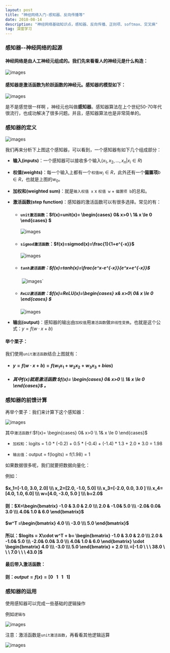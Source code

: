 ```yaml
---
layout: post
title: "神经网络入门-感知器、反向传播等"
date: 2018-08-14
description: "神经网络基础知识点，感知器、反向传播、正则项、softmax、交叉熵"
tag: 深度学习
---
```




### 感知器--神经网络的起源

#### 神经网络是由人工神经元组成的。我们先来看看人的神经元是什么构造：

![images](/images/dl/47.png)



#### 感知器是激活函数为阶跃函数的神经元。感知器的模型如下：

![images](/images/dl/48.png)

是不是感觉很一样啊 ，神经元也叫做**感知器**。感知器算法在上个世纪50-70年代很流行，也成功解决了很多问题。并且，感知器算法也是非常简单的。 

### 感知器的定义

![images](/images/dl/48.png)

我们再来分析下上图这个感知器，可以看到，一个感知器有如下几个组成部分：

- **输入(inputs)**：一个感知器可以接收多个输入$(x_1,x_2,...,x_n \vert  x_i \in R)$

- **权值(weights)**：每一个输入上都有一个`权值`$w_i \in R$，此外还有一个**偏置项**$b \in R$，也就是上图的$w_0$。

- **加权和(weighted sum)**：就是`输入权值 x`    x    `权值 w`    +   `偏置项 b`的总和。

- **激活函数(step function)**：感知器的激活函数可以有很多选择。常见的有：

  - #### **`unit激活函数`**：$f(x)=unit(x)=  \begin{cases} 0&  x>0 \\ 1& x  \le 0 \end{cases} $

    ![images](/images/dl/49.png)

  - #### **`sigmod激活函数`**：$f(x)=sigmod(x)=\frac{1}{1+e^{-x}}$

    ![images](/images/dl/50.png)

  - ##### **`tanh激活函数`**：$f(x)=tanh(x)=\frac{e^x-e^{-x}}{e^x+e^{-x}}$

    ​							    ![images](/images/dl/51.png)`

  - ##### `ReLU激活函数`：$f(x)=ReLU(x)=\begin{cases} x& x>0\\ 0& x \le 0 \end{cases} $

    ![images](/images/dl/52.png)

- **输出(output)**：感知器的输出由`加权值`用`激活函数`做`非线性变换`。也就是这个公式：$y=f(w\cdot x +b )$

#### 举个栗子：

我们使用`unit激活函数`结合上图就有：

- #### $y=f(w\cdot x +b )=f(w_1x_1+w_2x_2+w_3x_3+bias)$

- ##### 其中$f(x)$就是激活函数 $f(x)=  \begin{cases} 0&  x>0 \\ 1& x  \le 0 \end{cases}$ 。



### 感知器的前馈计算

再举个栗子：我们来计算下这个感知器：

![images](/images/dl/53.png)

其中`激活函数f`:$f(x)=  \begin{cases} 0&  x>0 \\ 1& x  \le 0 \end{cases}$

- `加权和`：logits  =  1.0 \* (-0.2) + 0.5 \* (-0.4) + (-1.4) \* 1.3 + 2.0 \* 3.0  =  1.98

- `输出值`：output = f(logits) = f(1.98) = 1

如果数据很多呢，我们就要把数据向量化：

例如：

#### $x_1=[-1.0, 3.0, 2.0] \\\ x_2=[2.0, -1.0, 5.0] \\\ x_3=[-2.0, 0.0, 3.0 ] \\\ x_4=[4.0, 1.0, 6.0] \\\ w=[4.0, -3.0, 5.0 ] \\\ b=2.0$

#### 则：$X=\begin{bmatrix}  -1.0 & 3.0 & 2.0 \\\ 2.0 & -1.0& 5.0 \\\ -2.0& 0.0& 3.0 \\\ 4.0& 1.0 & 6.0  \end{bmatrix}$

#### $w^T =\begin{bmatrix} 4.0 \\\ -3.0 \\\ 5.0 \end{bmatrix}$

#### 所以：$logits =  X\cdot w^T + b= \begin{bmatrix}  -1.0 & 3.0 & 2.0 \\\ 2.0 & -1.0& 5.0 \\\ -2.0& 0.0& 3.0 \\\ 4.0& 1.0 & 6.0  \end{bmatrix} \cdot \begin{bmatrix} 4.0 \\\ -3.0 \\\ 5.0 \end{bmatrix} + 2.0 \\\ =[-1.0 \ \ \  38.0 \ \ \ 7.0 \ \ \ 43.0 ]$

#### 最后带入激活函数：

#### 则：$output = f(x)=[0\ \ \ 1 \ \ \ 1 \ \ \ 1 ]$



### 感知器的运用

使用感知器可以完成一些基础的逻辑操作

例如`逻辑与`

![images](/images/dl/54.png)



注意：激活函数是`unit激活函数`，再看看其他逻辑运算

![images](/images/dl/55.png)


